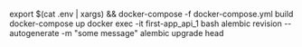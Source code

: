 export $(cat .env | xargs) && docker-compose -f docker-compose.yml build
docker-compose up
docker exec -it first-app_api_1 bash
alembic revision --autogenerate -m "some message"
alembic upgrade head
